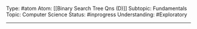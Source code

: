 Type: #atom 
Atom: [[Binary Search Tree Qns (D)]]
Subtopic: Fundamentals
Topic: Computer Science
Status: #inprogress
Understanding: #Exploratory 

----

